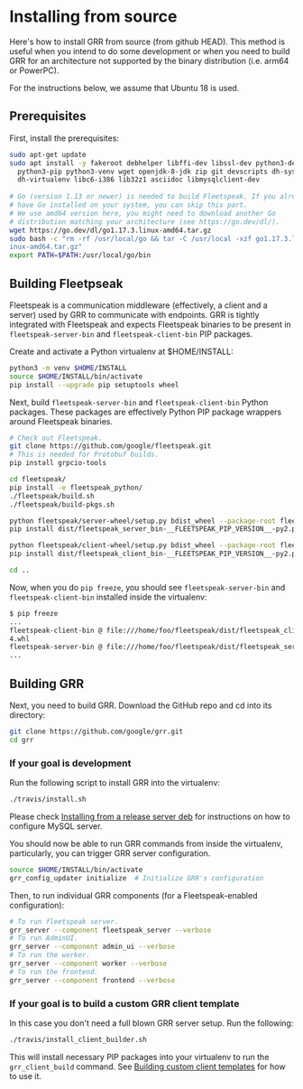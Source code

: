 # Installing from source

Here's how to install GRR from source (from github HEAD). This method is useful when you intend to do some development or when you need to build GRR for an architecture not supported by the binary distribution (i.e. arm64 or PowerPC).

For the instructions below, we assume that Ubuntu 18 is used.

## Prerequisites

First, install the prerequisites:

```bash
sudo apt-get update
sudo apt install -y fakeroot debhelper libffi-dev libssl-dev python3-dev \
  python3-pip python3-venv wget openjdk-8-jdk zip git devscripts dh-systemd \
  dh-virtualenv libc6-i386 lib32z1 asciidoc libmysqlclient-dev
  
# Go (version 1.13 or newer) is needed to build Fleetspeak. If you already
# have Go installed on your system, you can skip this part.
# We use amd64 version here, you might need to download another Go
# distribution matching your architecture (see https://go.dev/dl/).
wget https://go.dev/dl/go1.17.3.linux-amd64.tar.gz
sudo bash -c "rm -rf /usr/local/go && tar -C /usr/local -xzf go1.17.3.l
inux-amd64.tar.gz"
export PATH=$PATH:/usr/local/go/bin
```


## Building Fleetpseak

Fleetspeak is a communication middleware (effectively, a client and a server)
used by GRR to communicate with endpoints. GRR is tightly integrated with
Fleetspeak and expects Fleetspeak binaries to be present in
`fleetspeak-server-bin` and `fleetspeak-client-bin` PIP packages.

Create and activate a Python virtualenv at $HOME/INSTALL:

```bash
python3 -m venv $HOME/INSTALL
source $HOME/INSTALL/bin/activate
pip install --upgrade pip setuptools wheel
```

Next, build `fleetspeak-server-bin` and `fleetspeak-client-bin` Python packages. 
These packages are effectively Python PIP package wrappers around Fleetspeak
binaries.

```bash
# Check out Fleetspeak.
git clone https://github.com/google/fleetspeak.git
# This is needed for Protobuf builds.
pip install grpcio-tools

cd fleetspeak/
pip install -e fleetspeak_python/
./fleetspeak/build.sh 
./fleetspeak/build-pkgs.sh 

python fleetspeak/server-wheel/setup.py bdist_wheel --package-root fleetspeak/server-pkg/debian/fleetspeak-server/ --version __FLEETSPEAK_PIP_VERSION__
pip install dist/fleetspeak_server_bin-__FLEETSPEAK_PIP_VERSION__-py2.py3-none-linux_x86_64.whl

python fleetspeak/client-wheel/setup.py bdist_wheel --package-root fleetspeak/client-pkg/debian/fleetspeak-client/ --version __FLEETSPEAK_PIP_VERSION__
pip install dist/fleetspeak_client_bin-__FLEETSPEAK_PIP_VERSION__-py2.py3-none-linux_x86_64.whl

cd ..
```

Now, when you do `pip freeze`, you should see `fleetspeak-server-bin` and `fleetspeak-client-bin` installed inside the virtualenv:

```bash
$ pip freeze
...
fleetspeak-client-bin @ file:///home/foo/fleetspeak/dist/fleetspeak_client_bin-__FLEETSPEAK_PIP_VERSION__-py2.py3-none-linux_x86_6
4.whl
fleetspeak-server-bin @ file:///home/foo/fleetspeak/dist/fleetspeak_server_bin-__FLEETSPEAK_PIP_VERSION__-py2.py3-none-linux_x86_64.whl
...
```

## Building GRR

Next, you need to build GRR. Download the GitHub repo and cd into its directory:

```bash
git clone https://github.com/google/grr.git
cd grr
```

### If your goal is development

Run the following script to install GRR into the virtualenv:

```bash
./travis/install.sh
```

Please check [Installing from a release server deb](./from-release-deb.md) for
instructions on how to configure MySQL server.

You should now be able to run GRR commands from inside the virtualenv,
particularly, you can trigger GRR server configuration.

```bash
source $HOME/INSTALL/bin/activate
grr_config_updater initialize  # Initialize GRR's configuration
```

Then, to run individual GRR components (for a Fleetspeak-enabled configuration):

```bash
# To run fleetspeak server.
grr_server --component fleetspeak_server --verbose
# To run AdminUI.
grr_server --component admin_ui --verbose
# To run the worker.
grr_server --component worker --verbose
# To run the frontend.
grr_server --component frontend --verbose
```

### If your goal is to build a custom GRR client template

In this case you don't need a full blown GRR server setup. Run the following:

```bash
./travis/install_client_builder.sh
```

This will install necessary PIP packages into your virtualenv to run the
`grr_client_build` command. See
[Building custom client templates](../maintaining-and-tuning/building-custom-client-templates.md)
for how to use it.
